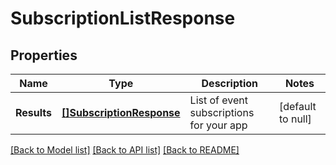 # SubscriptionListResponse

## Properties
Name | Type | Description | Notes
------------ | ------------- | ------------- | -------------
**Results** | [**[]SubscriptionResponse**](SubscriptionResponse.md) | List of event subscriptions for your app | [default to null]

[[Back to Model list]](../README.md#documentation-for-models) [[Back to API list]](../README.md#documentation-for-api-endpoints) [[Back to README]](../README.md)

